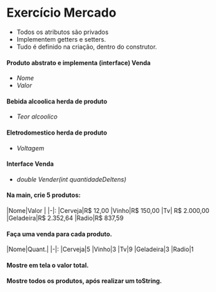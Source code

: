 # Exercício Mercado

 * Todos os atributos são privados 
 * Implementem getters e setters.
 * Tudo é definido na criação, dentro do construtor.


#### Produto abstrato e implementa (interface) Venda
- _Nome_
- _Valor_

#### Bebida alcoolica herda de produto
- _Teor alcoolico_

#### Eletrodomestico herda de produto
- _Voltagem_

#### Interface Venda
- _double Vender(int quantidadeDeItens)_

#### Na main, crie 5 produtos:

|Nome|Valor |
|-|:
|Cerveja|R$ 12,00
|Vinho|R$ 150,00
|Tv| R$ 2.000,00
|Geladeira|R$ 2.352,64
|Radio|R$ 837,59

#### Faça uma venda para cada produto.

|Nome|Quant.|
|-|:
|Cerveja|5
|Vinho|3
|Tv|9
|Geladeira|3
|Radio|1

#### Mostre em tela o valor total.
#### Mostre todos os produtos, após realizar um toString.